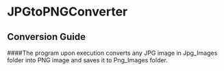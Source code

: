# JPGtoPNGConverter
## Conversion Guide 
####The program upon execution converts any JPG image in Jpg_Images folder into PNG image and saves it to Png_Images folder.
